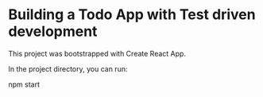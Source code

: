# Building a Todo App with Test driven development

This project was bootstrapped with Create React App.

In the project directory, you can run:

npm start

